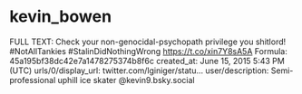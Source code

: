 # kevin_bowen

FULL TEXT: Check your non-genocidal-psychopath privilege you shitlord! #NotAllTankies #StalinDidNothingWrong https://t.co/xin7Y8sA5A
Formula: 45a195bf38dc42e7a1478275374b8f6c
created_at: June 15, 2015 5:43 PM (UTC)
urls/0/display_url: twitter.com/lginiger/statu…
user/description: Semi-professional uphill ice skater
@kevin9.bsky.social